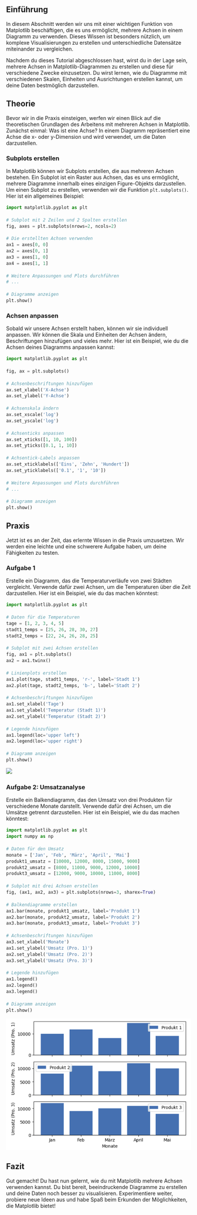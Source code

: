 ## Einführung

In diesem Abschnitt werden wir uns mit einer wichtigen Funktion von Matplotlib beschäftigen, die es uns ermöglicht, mehrere Achsen in einem Diagramm zu verwenden. Dieses Wissen ist besonders nützlich, um komplexe Visualisierungen zu erstellen und unterschiedliche Datensätze miteinander zu vergleichen.

Nachdem du dieses Tutorial abgeschlossen hast, wirst du in der Lage sein, mehrere Achsen in Matplotlib-Diagrammen zu erstellen und diese für verschiedene Zwecke einzusetzen. Du wirst lernen, wie du Diagramme mit verschiedenen Skalen, Einheiten und Ausrichtungen erstellen kannst, um deine Daten bestmöglich darzustellen.

## Theorie

Bevor wir in die Praxis einsteigen, werfen wir einen Blick auf die theoretischen Grundlagen des Arbeitens mit mehreren Achsen in Matplotlib. Zunächst einmal: Was ist eine Achse? In einem Diagramm repräsentiert eine Achse die x- oder y-Dimension und wird verwendet, um die Daten darzustellen.

### Subplots erstellen

In Matplotlib können wir Subplots erstellen, die aus mehreren Achsen bestehen. Ein Subplot ist ein Raster aus Achsen, das es uns ermöglicht, mehrere Diagramme innerhalb eines einzigen Figure-Objekts darzustellen. Um einen Subplot zu erstellen, verwenden wir die Funktion `plt.subplots()`. Hier ist ein allgemeines Beispiel:

```python
import matplotlib.pyplot as plt

# Subplot mit 2 Zeilen und 2 Spalten erstellen
fig, axes = plt.subplots(nrows=2, ncols=2)

# Die erstellten Achsen verwenden
ax1 = axes[0, 0]
ax2 = axes[0, 1]
ax3 = axes[1, 0]
ax4 = axes[1, 1]

# Weitere Anpassungen und Plots durchführen
# ...

# Diagramme anzeigen
plt.show()
```

### Achsen anpassen

Sobald wir unsere Achsen erstellt haben, können wir sie individuell anpassen. Wir können die Skala und Einheiten der Achsen ändern, Beschriftungen hinzufügen und vieles mehr. Hier ist ein Beispiel, wie du die Achsen deines Diagramms anpassen kannst:

```python
import matplotlib.pyplot as plt

fig, ax = plt.subplots()

# Achsenbeschriftungen hinzufügen
ax.set_xlabel('X-Achse')
ax.set_ylabel('Y-Achse')

# Achsenskala ändern
ax.set_xscale('log')
ax.set_yscale('log')

# Achsenticks anpassen
ax.set_xticks([1, 10, 100])
ax.set_yticks([0.1, 1, 10])

# Achsentick-Labels anpassen
ax.set_xticklabels(['Eins', 'Zehn', 'Hundert'])
ax.set_yticklabels(['0.1', '1', '10'])

# Weitere Anpassungen und Plots durchführen
# ...

# Diagramm anzeigen
plt.show()
```

## Praxis

Jetzt ist es an der Zeit, das erlernte Wissen in die Praxis umzusetzen. Wir werden eine leichte und eine schwerere Aufgabe haben, um deine Fähigkeiten zu testen.

### Aufgabe 1

Erstelle ein Diagramm, das die Temperaturverläufe von zwei Städten vergleicht. Verwende dafür zwei Achsen, um die Temperaturen über die Zeit darzustellen. Hier ist ein Beispiel, wie du das machen könntest:

```python
import matplotlib.pyplot as plt

# Daten für die Temperaturen
tage = [1, 2, 3, 4, 5]
stadt1_temps = [25, 26, 28, 30, 27]
stadt2_temps = [22, 24, 26, 28, 25]

# Subplot mit zwei Achsen erstellen
fig, ax1 = plt.subplots()
ax2 = ax1.twinx()

# Linienplots erstellen
ax1.plot(tage, stadt1_temps, 'r-', label='Stadt 1')
ax2.plot(tage, stadt2_temps, 'b-', label='Stadt 2')

# Achsenbeschriftungen hinzufügen
ax1.set_xlabel('Tage')
ax1.set_ylabel('Temperatur (Stadt 1)')
ax2.set_ylabel('Temperatur (Stadt 2)')

# Legende hinzufügen
ax1.legend(loc='upper left')
ax2.legend(loc='upper right')

# Diagramm anzeigen
plt.show()
```
![](https://github.com/janehlenb/Projektarbeit-ChatGPT-Python/blob/main/Images/Darstellung/Subplots_und_mehrere_Achsen/Arbeiten_mit_mehreren_Achsen/ms_aufgabe1.png)

### Aufgabe 2: Umsatzanalyse

Erstelle ein Balkendiagramm, das den Umsatz von drei Produkten für verschiedene Monate darstellt. Verwende dafür drei Achsen, um die Umsätze getrennt darzustellen. Hier ist ein Beispiel, wie du das machen könntest:

```python
import matplotlib.pyplot as plt
import numpy as np

# Daten für den Umsatz
monate = ['Jan', 'Feb', 'März', 'April', 'Mai']
produkt1_umsatz = [10000, 12000, 8000, 15000, 9000]
produkt2_umsatz = [8000, 11000, 9000, 12000, 10000]
produkt3_umsatz = [12000, 9000, 10000, 11000, 8000]

# Subplot mit drei Achsen erstellen
fig, (ax1, ax2, ax3) = plt.subplots(nrows=3, sharex=True)

# Balkendiagramme erstellen
ax1.bar(monate, produkt1_umsatz, label='Produkt 1')
ax2.bar(monate, produkt2_umsatz, label='Produkt 2')
ax3.bar(monate, produkt3_umsatz, label='Produkt 3')

# Achsenbeschriftungen hinzufügen
ax3.set_xlabel('Monate')
ax1.set_ylabel('Umsatz (Pro. 1)')
ax2.set_ylabel('Umsatz (Pro. 2)')
ax3.set_ylabel('Umsatz (Pro. 3)')

# Legende hinzufügen
ax1.legend()
ax2.legend()
ax3.legend()

# Diagramm anzeigen
plt.show()
```

![](https://github.com/janehlenb/Projektarbeit-ChatGPT-Python/blob/main/Images/Darstellung/Subplots_und_mehrere_Achsen/Arbeiten_mit_mehreren_Achsen/ms_aufgabe2.png)

## Fazit
Gut gemacht! Du hast nun gelernt, wie du mit Matplotlib mehrere Achsen verwenden kannst. Du bist bereit, beeindruckende Diagramme zu erstellen und deine Daten noch besser zu visualisieren. Experimentiere weiter, probiere neue Ideen aus und habe Spaß beim Erkunden der Möglichkeiten, die Matplotlib bietet!